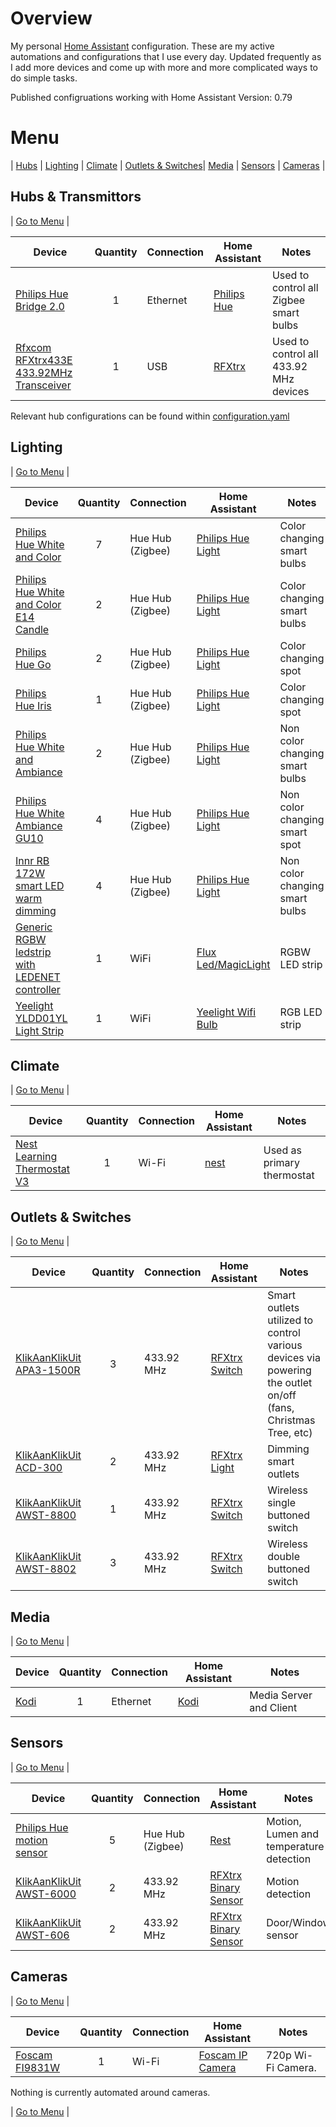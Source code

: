 
# Overview
My personal [Home Assistant](https://home-assistant.io) configuration.  These are my active automations and configurations that I use every day.  Updated frequently as I add more devices and come up with more and more complicated ways to do simple tasks.

Published configruations working with Home Assistant Version: 0.79

# <a name="menu">Menu</a>
 | [Hubs](#hubs) | [Lighting](#lighting) | [Climate](#climate) | [Outlets & Switches](#outlets)| [Media](#media) | [Sensors](#sensors) | [Cameras](#cameras) |

## <a name="hubs">Hubs & Transmittors</a>

| [Go to Menu](#menu) |

| Device  | Quantity | Connection | Home Assistant | Notes |
| ------------- | :---: | ------------- | ------------- | ------------- |
| [Philips Hue Bridge 2.0](https://tweakers.net/pricewatch/467641/philips-hue-bridge-20.html) | 1 | Ethernet | [Philips Hue](https://www.home-assistant.io/components/hue/) | Used to control all Zigbee smart bulbs |
| [Rfxcom RFXtrx433E 433.92MHz Transceiver](https://tweakers.net/pricewatch/432688/rfxcom-rfxtrx433e-usb-43392mhz-transceiver.html) | 1 | USB | [RFXtrx](https://www.home-assistant.io/components/rfxtrx/) | Used to control all 433.92 MHz devices |

Relevant hub configurations can be found within [configuration.yaml](https://github.com/xblackbytesx/homeassistant-config/blob/master/configuration.yaml)

## <a name="lighting">Lighting</a>

| [Go to Menu](#menu) |

| Device  | Quantity | Connection | Home Assistant | Notes |
| ------------- | :---: | ------------- | ------------- | ------------- |
| [Philips Hue White and Color](https://tweakers.net/pricewatch/472662/philips-hue-white-and-color-e27-25000-uur-806-lumen-single-pack.html) | 7 | Hue Hub (Zigbee) | [Philips Hue Light](https://www.home-assistant.io/components/light.hue/) | Color changing smart bulbs |
| [Philips Hue White and Color E14 Candle](https://tweakers.net/pricewatch/746825/philips-hue-white-and-color-e14-candle.html) | 2 | Hue Hub (Zigbee) | [Philips Hue Light](https://www.home-assistant.io/components/light.hue/) | Color changing smart bulbs |
| [Philips Hue Go](https://tweakers.net/pricewatch/441698/philips-hue-go.html) | 2 | Hue Hub (Zigbee) | [Philips Hue Light](https://www.home-assistant.io/components/light.hue/) | Color changing spot |
| [Philips Hue Iris](https://tweakers.net/pricewatch/428491/philips-hue-iris-clear-single-pack.html) | 1 | Hue Hub (Zigbee) | [Philips Hue Light](https://www.home-assistant.io/components/light.hue/) | Color changing spot |
| [Philips Hue White and Ambiance](https://tweakers.net/pricewatch/532927/philips-hue-white-and-ambiance-e27.html) | 2 | Hue Hub (Zigbee) | [Philips Hue Light](https://www.home-assistant.io/components/light.hue/) | Non color changing smart bulbs|
| [Philips Hue White Ambiance GU10](https://tweakers.net/pricewatch/598109/philips-hue-white-and-ambiance-gu10.html) | 4 | Hue Hub (Zigbee) | [Philips Hue Light](https://www.home-assistant.io/components/light.hue/) | Non color changing smart spot |
| [Innr RB 172W smart LED warm dimming](https://tweakers.net/pricewatch/578729/innr-retrofit-smart-led-lamp-e27-warm-dimming.html) | 4 | Hue Hub (Zigbee)| [Philips Hue Light](https://www.home-assistant.io/components/light.hue/) | Non color changing smart bulbs|
| [Generic RGBW ledstrip with LEDENET controller](https://www.amazon.com/gp/product/B01DY56N8U/) | 1 | WiFi| [Flux Led/MagicLight](https://www.home-assistant.io/components/light.flux_led/) | RGBW LED strip |
| [Yeelight YLDD01YL Light Strip](https://www.gearbest.com/goods/pp_009380326068.html/) | 1 | WiFi| [Yeelight Wifi Bulb](https://www.home-assistant.io/components/light.yeelight/) | RGB LED strip |

## <a name="climate">Climate</a>

| [Go to Menu](#menu) |

| Device  | Quantity | Connection | Home Assistant | Notes |
| ------------- | :---: | ------------- | ------------- | ------------- |
| [Nest Learning Thermostat V3](https://tweakers.net/pricewatch/461113/nest-learning-thermostat-v3-zilver.html) | 1 | Wi-Fi | [nest](https://www.home-assistant.io/components/ecobee/) | Used as primary thermostat |

## <a name="outlets">Outlets & Switches</a>

| [Go to Menu](#menu) |

| Device  | Quantity | Connection | Home Assistant | Notes |
| ------------- | :---: | ------------- | ------------- | ------------- |
| [KlikAanKlikUit APA3-1500R](https://tweakers.net/pricewatch/312138/klikaanklikuit-apa3-1500r-3-kanaals-afstandsbediening-+-stekkerdoos-schakelaars.html) | 3 | 433.92 MHz | [RFXtrx Switch](https://www.home-assistant.io/components/switch.rfxtrx/) | Smart outlets utilized to control various devices via powering the outlet on/off (fans, Christmas Tree, etc) |
| [KlikAanKlikUit ACD-300](https://tweakers.net/pricewatch/312122/klikaanklikuit-acd-300.html) | 2 | 433.92 MHz | [RFXtrx Light](https://www.home-assistant.io/components/light.rfxtrx/) | Dimming smart outlets |
| [KlikAanKlikUit AWST-8800](https://tweakers.net/pricewatch/312113/klikaanklikuit-awst-8800-draadloze-wandschakelaar.html) | 1 | 433.92 MHz | [RFXtrx Switch](https://www.home-assistant.io/components/switch.rfxtrx/) | Wireless single buttoned switch |
| [KlikAanKlikUit AWST-8802](https://tweakers.net/pricewatch/311371/klikaanklikuit-awst-8802-draadloze-dubbele-wandschakelaar.html) | 3 | 433.92 MHz | [RFXtrx Switch](https://www.home-assistant.io/components/switch.rfxtrx/) | Wireless double buttoned switch |

## <a name="media">Media</a>

| [Go to Menu](#menu) |

| Device  | Quantity | Connection | Home Assistant | Notes |
| ------------- | :---: | ------------- | ------------- | ------------- |
| [Kodi](https://kodi.tv) | 1 | Ethernet | [Kodi](https://www.home-assistant.io/components/media_player.kodi) |  Media Server and Client |  

## <a name="sensors">Sensors</a>

| [Go to Menu](#menu) |

| Device  | Quantity | Connection | Home Assistant | Notes |
| ------------- | :---: | ------------- | ------------- | ------------- |
| [Philips Hue motion sensor](https://tweakers.net/pricewatch/598107/philips-hue-motion-sensor.html) | 5 | Hue Hub (Zigbee) | [Rest](https://www.home-assistant.io/components/sensor.rest/) | Motion, Lumen and temperature detection |
| [KlikAanKlikUit AWST-6000](https://tweakers.net/pricewatch/311373/klikaanklikuit-awst-6000.html) | 2 | 433.92 MHz | [RFXtrx Binary Sensor](https://www.home-assistant.io/components/binary_sensor.rfxtrx/) | Motion detection |
| [KlikAanKlikUit AWST-606](https://tweakers.net/pricewatch/364772/klikaanklikuit-draadloze-deur-raam-sensor-amst-606.html) | 2 | 433.92 MHz | [RFXtrx Binary Sensor](https://www.home-assistant.io/components/binary_sensor.rfxtrx/) | Door/Window sensor |

## <a name="cameras">Cameras</a>

| [Go to Menu](#menu) |

| Device  | Quantity | Connection | Home Assistant | Notes |
| ------------- | :---: | ------------- | ------------- | ------------- |
| [Foscam FI9831W](https://tweakers.net/pricewatch/358510/foscam-fi9831w-zwart.html) | 1 | Wi-Fi | [Foscam IP Camera](https://www.home-assistant.io/components/camera.foscam/) | 720p Wi-Fi Camera. |

Nothing is currently automated around cameras.

| [Go to Menu](#menu) |

